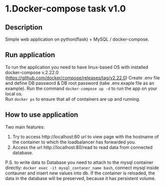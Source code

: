 # 1.Docker-compose task v1.0

## Description
Simple web application on python(flask) + MySQL / docker-compose.

## Run application
To run the application you need to have linux-based OS with installed docker-compose v.2.22.0 (https://github.com/docker/compose/releases/tag/v2.22.0)
Create .env file and define DB password & DB root password (take .env.exaple file as an example).
Run the command `docker-compose up -d` to run the app on your local os.  
Run `docker ps` to ensure that all of containers are up and running.

## How to use application
Two main features:
1. Try to access http://localhost:80 url to view page with the hostname of the container to which the loadbalancer has forwarded you.
2. Access the url http://localhost:80/read to read data from connected database.  

P.S. to write data to Database you need to attach to the mysql container directly: `docker exec -it mysql_contaner_name bash`, connect mysql inside contauner and insert new values into db. If the container is reloaded, the data in the database will be preserved, because it has persistent volume. 